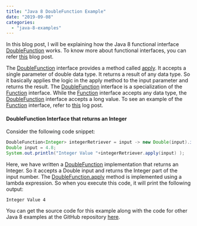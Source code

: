 ```yaml
---
title: "Java 8 DoubleFunction Example"
date: "2019-09-08"
categories: 
  - "java-8-examples"
---
```


In this blog post, I will be explaining how the Java 8 functional interface [DoubleFunction](https://docs.oracle.com/javase/8/docs/api/java/util/function/DoubleFunction.html) works. To know more about functional interfaces, you can refer [this](https://reshmabidikar.github.io/2019/03/java-8-functional-interface.html) blog post.

The [DoubleFunction](https://docs.oracle.com/javase/8/docs/api/java/util/function/DoubleFunction.html) interface provides a method called [apply](https://docs.oracle.com/javase/8/docs/api/java/util/function/DoubleFunction.html#apply-double-). It accepts a single parameter of double data type. It returns a result of any data type. So it basically applies the logic in the apply method to the input parameter and returns the result. The [DoubleFunction](https://docs.oracle.com/javase/8/docs/api/java/util/function/DoubleFunction.html) interface is a specialization of the [Function](https://reshmabidikar.github.io/2019/04/java-8-function-interface-example.html) interface. While the [Function](https://reshmabidikar.github.io/2019/04/java-8-function-interface-example.html) interface accepts any data type, the [DoubleFunction](https://docs.oracle.com/javase/8/docs/api/java/util/function/DoubleFunction.html) interface accepts a long value. To see an example of the [Function](https://reshmabidikar.github.io/2019/04/java-8-function-interface-example.html) interface, refer to [this](https://reshmabidikar.github.io/2019/04/java-8-function-interface-example.html) log post.

#### DoubleFunction Interface that returns an Integer

Consider the following code snippet:

```java
DoubleFunction<Integer> integerRetriever = input -> new Double(input).intValue();
Double input = 4.8;
System.out.println("Integer Value "+integerRetriever.apply(input) );
```

Here, we have written a [DoubleFunction](https://docs.oracle.com/javase/8/docs/api/java/util/function/DoubleFunction.html) implementation that returns an Integer. So it accepts a Double input and returns the Integer part of the input number. The [DoubleFunction.apply](https://docs.oracle.com/javase/8/docs/api/java/util/function/DoubleFunction.html#apply-double-) method is implemented using a lambda expression. So when you execute this code, it will print the following output:

```
Integer Value 4
```

You can get the source code for this example along with the code for other Java 8 examples at the GitHub repository [here](https://github.com/reshmabidikar/Java8Demo).
